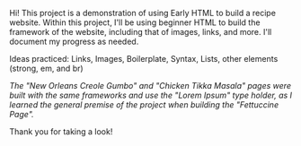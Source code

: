 Hi! This project is a demonstration of using Early HTML to build a recipe website.
Within this project, I'll be using beginner HTML to build the framework of the website,
including that of images, links, and more. I'll document my progress as needed.

Ideas practiced: Links, Images, Boilerplate, Syntax, Lists, other elements (strong, em, and br)

*The "New Orleans Creole Gumbo" and "Chicken Tikka Masala" pages were built with the same
frameworks and use the "Lorem Ipsum" type holder, as I learned the general premise of
the project when building the "Fettuccine Page".*

Thank you for taking a look!